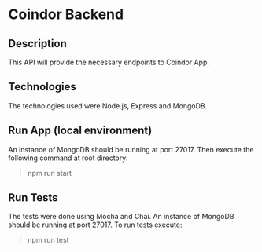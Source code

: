 # Coindor Backend

## Description

This API will provide the necessary endpoints to Coindor App.

## Technologies

The technologies used were Node.js, Express and MongoDB.

## Run App (local environment)

An instance of MongoDB should be running at port 27017. Then execute the following command at root directory:

> npm run start

## Run Tests

The tests were done using Mocha and Chai. An instance of MongoDB should be running at port 27017.
To run tests execute:

> npm run test